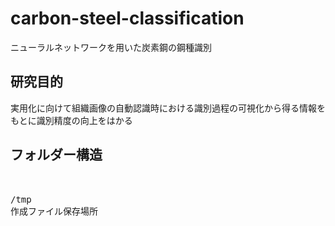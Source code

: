 # carbon-steel-classification
ニューラルネットワークを用いた炭素鋼の鋼種識別

## 研究目的
実用化に向けて組織画像の自動認識時における識別過程の可視化から得る情報をもとに識別精度の向上をはかる

## フォルダー構造
<pre>


/tmp
作成ファイル保存場所
</pre>
